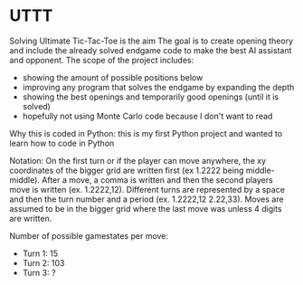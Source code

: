 # UTTT
Solving Ultimate Tic-Tac-Toe is the aim
The goal is to create opening theory and include the already solved endgame code to make the best AI assistant and opponent. 
The scope of the project includes:
- showing the amount of possible positions below 
- improving any program that solves the endgame by expanding the depth
- showing the best openings and temporarily good openings (until it is solved)
- hopefully not using Monte Carlo code because I don't want to read

Why this is coded in Python: this is my first Python project and wanted to learn how to code in Python

Notation: On the first turn or if the player can move anywhere, the xy coordinates of the bigger grid are written first (ex 1.2222 being middle-middle). After a move, a comma is written and then the second players move is written (ex. 1.2222,12). Different turns are represented by a space and then the turn number and a period (ex. 1.2222,12 2.22,33). Moves are assumed to be in the bigger grid where the last move was unless 4 digits are written.

Number of possible gamestates per move:
- Turn 1: 15 
- Turn 2: 103
- Turn 3: ?
